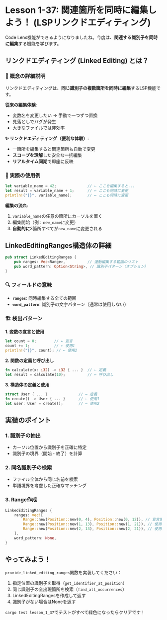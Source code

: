 # Lesson 1-37: 関連箇所を同時に編集しよう！ (LSPリンクドエディティング)

Code Lens機能ができるようになりましたね。今度は、**関連する識別子を同時に編集**する機能を学びます。

## リンクドエディティング (Linked Editing) とは？

### 📖 概念の詳細説明

リンクドエディティングは、**同じ識別子の複数箇所を同時に編集**するLSP機能です。

**従来の編集体験**:
- 変数名を変更したい → 手動で一つずつ置換
- 見落としでバグが発生
- 大きなファイルでは非効率

**✨ リンクドエディティング（便利な体験）**:
- 一箇所を編集すると関連箇所も自動で変更
- **スコープを理解**した安全な一括編集
- **リアルタイム同期**で即座に反映

### 🎯 実際の使用例

```rust
let variable_name = 42;              // ← ここを編集すると...
let result = variable_name + 1;      // ← ここも同時に変更
println!("{}", variable_name);       // ← ここも同時に変更
```

**編集の流れ**:
1. `variable_name`の任意の箇所にカーソルを置く
2. 編集開始（例：`new_name`に変更）
3. **自動的に**3箇所すべてが`new_name`に変更される

## LinkedEditingRanges構造体の詳細

```rust
pub struct LinkedEditingRanges {
    pub ranges: Vec<Range>,          // 連動編集する範囲のリスト
    pub word_pattern: Option<String>, // 識別子パターン（オプション）
}
```

### 🔍 フィールドの意味

- **`ranges`**: 同時編集する全ての範囲
- **`word_pattern`**: 識別子の文字パターン（通常は使用しない）

### 🏗️ 検出パターン

**1. 変数の宣言と使用**
```rust
let count = 0;        // ← 宣言
count += 1;           // ← 使用1
println!("{}", count); // ← 使用2
```

**2. 関数の定義と呼び出し**
```rust
fn calculate(x: i32) -> i32 { ... }  // ← 定義
let result = calculate(10);          // ← 呼び出し
```

**3. 構造体の定義と使用**
```rust
struct User { ... }              // ← 定義
fn create() -> User { ... }      // ← 使用1  
let user: User = create();       // ← 使用2
```

## 実装のポイント

### 1. 識別子の抽出
- カーソル位置から識別子を正確に特定
- 識別子の境界（開始・終了）を計算

### 2. 同名識別子の検索
- ファイル全体から同じ名前を検索
- 単語境界を考慮した正確なマッチング

### 3. Range作成
```rust
LinkedEditingRanges {
    ranges: vec![
        Range::new(Position::new(0, 4), Position::new(0, 12)), // 宣言箇所
        Range::new(Position::new(1, 13), Position::new(1, 21)), // 使用箇所1
        Range::new(Position::new(2, 13), Position::new(2, 21)), // 使用箇所2
    ],
    word_pattern: None,
}
```

## やってみよう！

`provide_linked_editing_ranges`関数を実装してください：

1. 指定位置の識別子を取得（`get_identifier_at_position`）
2. 同じ識別子の全出現箇所を検索（`find_all_occurrences`）
3. LinkedEditingRangesを作成して返す
4. 識別子がない場合はNoneを返す

`cargo test lesson_1_37`でテストがすべて緑色になったらクリアです！
